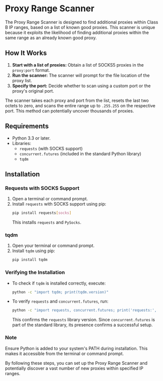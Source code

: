 # Proxy Range Scanner

The Proxy Range Scanner is designed to find additional proxies within Class B IP ranges, based on a list of known good proxies. This scanner is unique because it exploits the likelihood of finding additional proxies within the same range as an already known good proxy.

## How It Works

1. **Start with a list of proxies:** Obtain a list of SOCKS5 proxies in the `proxy:port` format.
2. **Run the scanner:** The scanner will prompt for the file location of the proxy list.
3. **Specify the port:** Decide whether to scan using a custom port or the proxy's original port.

The scanner takes each proxy and port from the list, resets the last two octets to zero, and scans the entire range up to `.255.255` on the respective port. This method can potentially uncover thousands of proxies.

## Requirements

- Python 3.3 or later.
- Libraries:
  - `requests` (with SOCKS support)
  - `concurrent.futures` (included in the standard Python library)
  - `tqdm`

## Installation

### Requests with SOCKS Support

1. Open a terminal or command prompt.
2. Install `requests` with SOCKS support using pip:
   ```bash
   pip install requests[socks]
   ```
   This installs `requests` and `PySocks`.

### tqdm

1. Open your terminal or command prompt.
2. Install `tqdm` using pip:
   ```bash
   pip install tqdm
   ```

### Verifying the Installation

- To check if `tqdm` is installed correctly, execute:
  ```bash
  python -c "import tqdm; print(tqdm.version)"
  ```
- To verify `requests` and `concurrent.futures`, run:
  ```bash
  python -c "import requests, concurrent.futures; print('requests:', requests.version)"
  ```
  This confirms the `requests` library version. Since `concurrent.futures` is part of the standard library, its presence confirms a successful setup.

### Note

Ensure Python is added to your system's PATH during installation. This makes it accessible from the terminal or command prompt.

By following these steps, you can set up the Proxy Range Scanner and potentially discover a vast number of new proxies within specified IP ranges.
